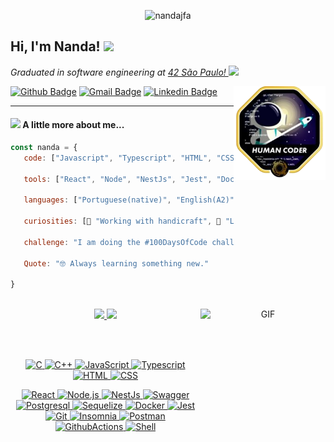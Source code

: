   <p align="center"> <img src="https://komarev.com/ghpvc/?username=nandajfa&label=Profile%20views&color=0e75b6&style=flat" alt="nandajfa" /> </p>

<h2 >Hi, I'm Nanda! <img src="https://media.giphy.com/media/mGcNjsfWAjY5AEZNw6/giphy.gif" width="50"></h2> 
 
<p><em>Graduated in software engineering at  
 <a href="https://www.42sp.org.br/">42 São Paulo! </a><img src="https://media.giphy.com/media/fkZukR450RQ1qnGaq9/giphy.gif" width="30"></em></p>
<img align="right" src="./src/human.png" height="150"/>

  [![Github Badge](https://img.shields.io/badge/-Github-000?style=flat-square&logo=Github&logoColor=white&link=https://github.com/nandajfa)](https://github.com/nandajfa)
  [![Gmail Badge](https://img.shields.io/badge/-Gmail-c14438?style=flat-square&logo=Gmail&logoColor=white&link=mailto:nanda.jfa@gmail.com)](mailto:nanda.jfa@gmail.com)
  [![Linkedin Badge](https://img.shields.io/badge/-LinkedIn-blue?style=flat-square&logo=Linkedin&logoColor=white&link=https://www.linkedin.com/in/jessica-fernanda-programadora/)](https://www.linkedin.com/in/jessica-fernanda-programadora/)<br>


<hr>

  #### <img src="https://media.giphy.com/media/VgCDAzcKvsR6OM0uWg/giphy.gif" width="50">  A little more about me... 

```javascript
const nanda = {
   code: ["Javascript", "Typescript", "HTML", "CSS", "C", "C++"],

   tools: ["React", "Node", "NestJs", "Jest", "Docker", "Swagger"],

   languages: ["Portuguese(native)", "English(A2)", "Brazilian Sign language(fluent)"],

   curiosities: [🙌 "Working with handicraft", 📗 "Love reading books", 🎸 "Can play guitar"],

   challenge: "I am doing the #100DaysOfCode challenge focused on fullstack developer",

   Quote: "🤓 Always learning something new."

}
```

 <br>
  
  <div align="center">
  <a href="https://github.com/nandajfa" target="_blank">
  <img height="180em" src="https://github-readme-stats.vercel.app/api?username=nandajfa&show_icons=true&theme=dark&include_all_commits=true&count_private=true"/>
  <img height="180em" src="https://github-readme-stats.vercel.app/api/top-langs/?username=nandajfa&layout=compact&langs_count=7&theme=dark"/>
     <img  align="right"src="https://camo.githubusercontent.com/0ed1d94dd2d068989b9150c2844661da4ea10bd281a91ae2a38716dbc63de1b4/68747470733a2f2f6d656469612e67697068792e636f6d2f6d656469612f6965796c397a6d436a4f3462347436716f592f67697068792e676966" alt="GIF" width="200" height="200">
 </div>

<br><br>
  <div align="center">

![C](https://img.shields.io/badge/C-00599C?style=flat-square&logo=c&logoColor=white)
![C++](https://img.shields.io/badge/C%2B%2B-00599C?style=flat-square&logo=c%2B%2B&logoColor=white)
![JavaScript](https://img.shields.io/badge/-JavaScript-F7DF1E?style=flat-square&logo=javascript&logoColor=black)
![Typescript](https://img.shields.io/badge/TypeScript-007ACC?style=flat-square&logo=typescript&logoColor=white)
![HTML](https://img.shields.io/badge/-HTML-E34F26?style=flat-square&logo=html5&logoColor=white)
![CSS](https://img.shields.io/badge/CSS3-1572B6?style=flat-square&logo=css3&logoColor=white)

![React](https://img.shields.io/badge/-React-61DAFB?style=flat-square&logo=react&logoColor=black)
![Node.js](https://img.shields.io/badge/-Node.js-339933?style=flat-square&logo=node.js&logoColor=white)
![NestJs](https://img.shields.io/badge/nestjs-E0234E?style=flat-square&logo=nestjs&logoColor=white)
![Swagger](https://img.shields.io/badge/Swagger-85EA2D?style=flat-square&logo=Swagger&logoColor=white)
![Postgresql](https://img.shields.io/badge/PostgreSQL-316192?style=flat-square&logo=postgresql&logoColor=white)
![Sequelize](https://img.shields.io/badge/Sequelize-52B0E7?style=flat-square&logo=Sequelize&logoColor=white)
![Docker](https://img.shields.io/badge/Docker-2CA5E0?style=flat-square&logo=docker&logoColor=white)
![Jest](https://img.shields.io/badge/-jest-%23C21325?style=flat-square&logo=jest&logoColor=white)
![Git](https://img.shields.io/badge/git-%23F05033.svg?style=flat-square&logo=git&logoColor=white)
![Insomnia](https://img.shields.io/badge/Insomnia-5849be?style=flat-square&logo=Insomnia&logoColor=white)
![Postman](https://img.shields.io/badge/Postman-FF6C37?style=flat-square&logo=Postman&logoColor=white)
![GithubActions](https://img.shields.io/badge/github%20actions-%232671E5.svg?style=flat-square&logo=githubactions&logoColor=white)
![Shell](https://img.shields.io/badge/Shell_Script-121011?style=flat-square&logo=gnu-bash&logoColor=white)
 
  </div>

  </div>


